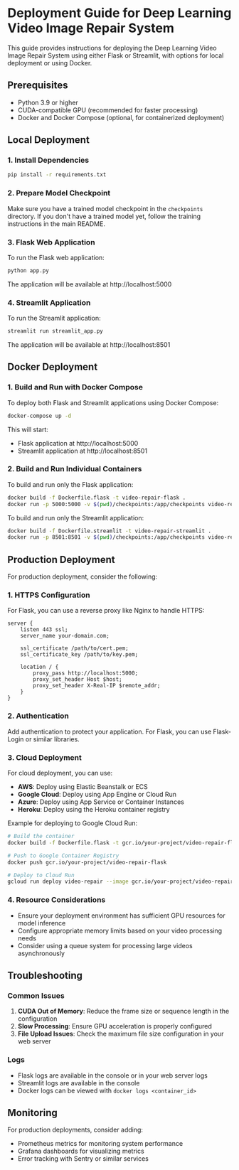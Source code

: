 # Deployment Guide for Deep Learning Video Image Repair System

This guide provides instructions for deploying the Deep Learning Video Image Repair System using either Flask or Streamlit, with options for local deployment or using Docker.

## Prerequisites

- Python 3.9 or higher
- CUDA-compatible GPU (recommended for faster processing)
- Docker and Docker Compose (optional, for containerized deployment)

## Local Deployment

### 1. Install Dependencies

```bash
pip install -r requirements.txt
```

### 2. Prepare Model Checkpoint

Make sure you have a trained model checkpoint in the `checkpoints` directory. If you don't have a trained model yet, follow the training instructions in the main README.

### 3. Flask Web Application

To run the Flask web application:

```bash
python app.py
```

The application will be available at http://localhost:5000

### 4. Streamlit Application

To run the Streamlit application:

```bash
streamlit run streamlit_app.py
```

The application will be available at http://localhost:8501

## Docker Deployment

### 1. Build and Run with Docker Compose

To deploy both Flask and Streamlit applications using Docker Compose:

```bash
docker-compose up -d
```

This will start:
- Flask application at http://localhost:5000
- Streamlit application at http://localhost:8501

### 2. Build and Run Individual Containers

To build and run only the Flask application:

```bash
docker build -f Dockerfile.flask -t video-repair-flask .
docker run -p 5000:5000 -v $(pwd)/checkpoints:/app/checkpoints video-repair-flask
```

To build and run only the Streamlit application:

```bash
docker build -f Dockerfile.streamlit -t video-repair-streamlit .
docker run -p 8501:8501 -v $(pwd)/checkpoints:/app/checkpoints video-repair-streamlit
```

## Production Deployment

For production deployment, consider the following:

### 1. HTTPS Configuration

For Flask, you can use a reverse proxy like Nginx to handle HTTPS:

```nginx
server {
    listen 443 ssl;
    server_name your-domain.com;

    ssl_certificate /path/to/cert.pem;
    ssl_certificate_key /path/to/key.pem;

    location / {
        proxy_pass http://localhost:5000;
        proxy_set_header Host $host;
        proxy_set_header X-Real-IP $remote_addr;
    }
}
```

### 2. Authentication

Add authentication to protect your application. For Flask, you can use Flask-Login or similar libraries.

### 3. Cloud Deployment

For cloud deployment, you can use:

- **AWS**: Deploy using Elastic Beanstalk or ECS
- **Google Cloud**: Deploy using App Engine or Cloud Run
- **Azure**: Deploy using App Service or Container Instances
- **Heroku**: Deploy using the Heroku container registry

Example for deploying to Google Cloud Run:

```bash
# Build the container
docker build -f Dockerfile.flask -t gcr.io/your-project/video-repair-flask .

# Push to Google Container Registry
docker push gcr.io/your-project/video-repair-flask

# Deploy to Cloud Run
gcloud run deploy video-repair --image gcr.io/your-project/video-repair-flask --platform managed
```

### 4. Resource Considerations

- Ensure your deployment environment has sufficient GPU resources for model inference
- Configure appropriate memory limits based on your video processing needs
- Consider using a queue system for processing large videos asynchronously

## Troubleshooting

### Common Issues

1. **CUDA Out of Memory**: Reduce the frame size or sequence length in the configuration
2. **Slow Processing**: Ensure GPU acceleration is properly configured
3. **File Upload Issues**: Check the maximum file size configuration in your web server

### Logs

- Flask logs are available in the console or in your web server logs
- Streamlit logs are available in the console
- Docker logs can be viewed with `docker logs <container_id>`

## Monitoring

For production deployments, consider adding:

- Prometheus metrics for monitoring system performance
- Grafana dashboards for visualizing metrics
- Error tracking with Sentry or similar services
